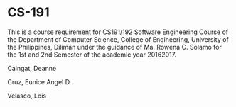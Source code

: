 # CS-191

<Name of the Project>

This is a course requirement for CS191/192 Software Engineering Course of the Department of Computer Science, College of Engineering, University of the Philippines, Diliman under the guidance of Ma. Rowena C. Solamo for the 1st and 2nd Semester of the academic year 20162017.

<Name of Your Group. Be creative.> 


Caingat, Deanne

Cruz, Eunice Angel D.

Velasco, Lois

